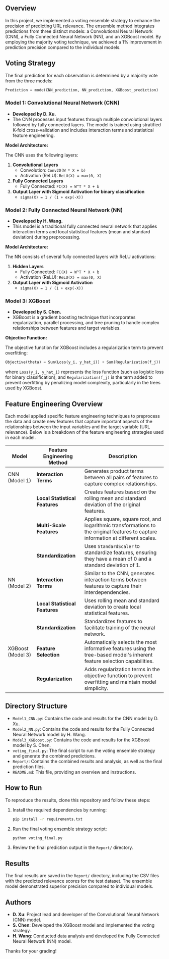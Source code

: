 ## Overview

In this project, we implemented a voting ensemble strategy to enhance the precision of predicting URL relevance. The ensemble method integrates predictions from three distinct models: a Convolutional Neural Network (CNN), a Fully Connected Neural Network (NN), and an XGBoost model. By employing the majority voting technique, we achieved a 1% improvement in prediction precision compared to the individual models.

## Voting Strategy

The final prediction for each observation is determined by a majority vote from the three models:

```python
Prediction = mode(CNN_prediction, NN_prediction, XGBoost_prediction)
```

### Model 1: Convolutional Neural Network (CNN)

- **Developed by D. Xu.**
- The CNN processes input features through multiple convolutional layers followed by fully connected layers. The model is trained using stratified K-fold cross-validation and includes interaction terms and statistical feature engineering.

**Model Architecture:**

The CNN uses the following layers:
1. **Convolutional Layers**
   - Convolution: `Conv2D(W * X + b)`
   - Activation (ReLU): `ReLU(X) = max(0, X)`
2. **Fully Connected Layers**
   - Fully Connected: `FC(X) = W^T * X + b`
3. **Output Layer with Sigmoid Activation for binary classification**
   - `sigma(X) = 1 / (1 + exp(-X))`

### Model 2: Fully Connected Neural Network (NN)

- **Developed by H. Wang.**
- This model is a traditional fully connected neural network that applies interaction terms and local statistical features (mean and standard deviation) during preprocessing.

**Model Architecture:**

The NN consists of several fully connected layers with ReLU activations:
1. **Hidden Layers**
   - Fully Connected: `FC(X) = W^T * X + b`
   - Activation (ReLU): `ReLU(X) = max(0, X)`
2. **Output Layer with Sigmoid Activation**
   - `sigma(X) = 1 / (1 + exp(-X))`

### Model 3: XGBoost

- **Developed by S. Chen.**
- XGBoost is a gradient boosting technique that incorporates regularization, parallel processing, and tree pruning to handle complex relationships between features and target variables.

**Objective Function:**

The objective function for XGBoost includes a regularization term to prevent overfitting:

```python
Objective(theta) = Sum(Loss(y_i, y_hat_i)) + Sum(Regularization(f_j))
```
where `Loss(y_i, y_hat_i)` represents the loss function (such as logistic loss for binary classification), and `Regularization(f_j)` is the term added to prevent overfitting by penalizing model complexity, particularly in the trees used by XGBoost.

## Feature Engineering Overview

Each model applied specific feature engineering techniques to preprocess the data and create new features that capture important aspects of the relationships between the input variables and the target variable (URL relevance). Below is a breakdown of the feature engineering strategies used in each model.

| Model | Feature Engineering Method | Description |
| ----- | -------------------------- | ----------- |
| CNN (Model 1) | **Interaction Terms** | Generates product terms between all pairs of features to capture complex relationships. |
|             | **Local Statistical Features** | Creates features based on the rolling mean and standard deviation of the original features. |
|             | **Multi-Scale Features** | Applies square, square root, and logarithmic transformations to the original features to capture information at different scales. |
|             | **Standardization** | Uses `StandardScaler` to standardize features, ensuring they have a mean of 0 and a standard deviation of 1. |
| NN (Model 2) | **Interaction Terms** | Similar to the CNN, generates interaction terms between features to capture their interdependencies. |
|             | **Local Statistical Features** | Uses rolling mean and standard deviation to create local statistical features. |
|             | **Standardization** | Standardizes features to facilitate training of the neural network. |
| XGBoost (Model 3) | **Feature Selection** | Automatically selects the most informative features using the tree-based model's inherent feature selection capabilities. |
|             | **Regularization** | Adds regularization terms in the objective function to prevent overfitting and maintain model simplicity. |

## Directory Structure

- `Model1_CNN.py`: Contains the code and results for the CNN model by D. Xu.
- `Model2_NN.py`: Contains the code and results for the Fully Connected Neural Network model by H. Wang.
- `Model3_XGBoost.py`: Contains the code and results for the XGBoost model by S. Chen.
- `voting_final.py`: The final script to run the voting ensemble strategy and generate the combined predictions.
- `Report/`: Contains the combined results and analysis, as well as the final prediction files.
- `README.md`: This file, providing an overview and instructions.

## How to Run

To reproduce the results, clone this repository and follow these steps:

1. Install the required dependencies by running:
   ```bash
   pip install -r requirements.txt
   ```
2. Run the final voting ensemble strategy script:
   ```bash
   python voting_final.py
   ```
3. Review the final prediction output in the `Report/` directory.

## Results

The final results are saved in the `Report/` directory, including the CSV files with the predicted relevance scores for the test dataset. The ensemble model demonstrated superior precision compared to individual models.

## Authors

- **D. Xu**: Project lead and developer of the Convolutional Neural Network (CNN) model.
- **S. Chen**: Developed the XGBoost model and implemented the voting strategy.
- **H. Wang**: Conducted data analysis and developed the Fully Connected Neural Network (NN) model.

Thanks for your grading!



